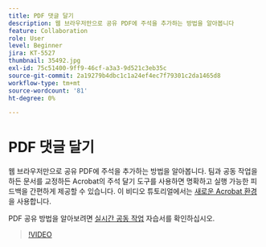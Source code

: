 ```yaml
---
title: PDF 댓글 달기
description: 웹 브라우저만으로 공유 PDF에 주석을 추가하는 방법을 알아봅니다
feature: Collaboration
role: User
level: Beginner
jira: KT-5527
thumbnail: 35492.jpg
exl-id: 75c51400-9ff9-46cf-a3a3-9d521c3eb35c
source-git-commit: 2a19279b4dbc1c1a24ef4ec7f79301c2da1465d8
workflow-type: tm+mt
source-wordcount: '81'
ht-degree: 0%

---
```


# PDF 댓글 달기

웹 브라우저만으로 공유 PDF에 주석을 추가하는 방법을 알아봅니다. 팀과 공동 작업을 하든 문서를 교정하든 Acrobat의 주석 달기 도구를 사용하면 명확하고 실행 가능한 피드백을 간편하게 제공할 수 있습니다. 이 비디오 튜토리얼에서는 [새로운 Acrobat 환경](new-workspace.md)을 사용합니다.

PDF 공유 방법을 알아보려면 [실시간 공동 작업](collaborate.md) 자습서를 확인하십시오.

>[!VIDEO](https://video.tv.adobe.com/v/35492?quality=12&learn=on&hidetitle=true)
